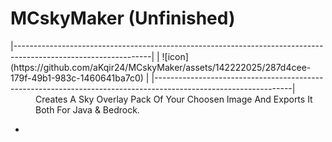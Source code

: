 <div>
<h1>MCskyMaker (Unfinished)</h1>
</div>
  |----------------------------------------------------------------------------------------------------------------| 
  |  <a> ![icon](https://github.com/aKqir24/MCskyMaker/assets/142222025/287d4cee-179f-49b1-983c-1460641ba7c0) </a> |          
  |----------------------------------------------------------------------------------------------------------------|
<dd>Creates A Sky Overlay Pack Of Your Choosen Image And Exports It Both For Java & Bedrock.</dd>
<ul>
  <li></li>
</ul>
